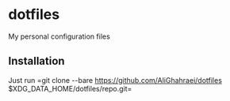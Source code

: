 # dotfiles
My personal configuration files

## Installation
Just run =git clone --bare https://github.com/AliGhahraei/dotfiles $XDG_DATA_HOME/dotfiles/repo.git=
